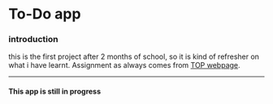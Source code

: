 # To-Do app
### introduction
this is the first project after 2 months of school, so it is kind of refresher on what i have learnt. Assignment as always comes from [TOP webpage](https://www.theodinproject.com/courses/javascript/lessons/todo-list).


<hr>

#### This app is still in progress

